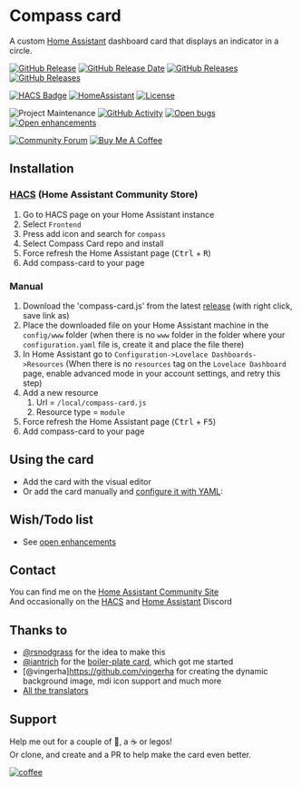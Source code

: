 # Compass card

A custom [Home Assistant](https://home-assistant.io/) dashboard card that displays an indicator in a circle.

[![GitHub Release][releases-shield]][releases-link] [![GitHub Release Date][release-date-shield]][releases-link] [![GitHub Releases][latest-download-shield]][traffic-link] [![GitHub Releases][total-download-shield]][traffic-link]

[![HACS Badge][hacs-shield]][hacs-link] [![HomeAssistant][home-assistant-shield]][home-assistant-link] [![License][license-shield]][license-link]

![Project Maintenance][maintenance-shield] [![GitHub Activity][activity-shield]][activity-link] [![Open bugs][bugs-shield]][bugs-link] [![Open enhancements][enhancements-shield]][enhancement-link]

[![Community Forum][forum-shield]][forum-link] [![Buy Me A Coffee][coffee-shield]][coffee-link]

## Installation

### [HACS](https://hacs.xyz/) (Home Assistant Community Store)

1. Go to HACS page on your Home Assistant instance
1. Select `Frontend`
1. Press add icon and search for `compass`
1. Select Compass Card repo and install
1. Force refresh the Home Assistant page (<kbd>Ctrl</kbd> + <kbd>R</kbd>)
1. Add compass-card to your page

### Manual

1. Download the 'compass-card.js' from the latest [release](https://github.com/tomvanswam/compass-card/releases) (with right click, save link as)
1. Place the downloaded file on your Home Assistant machine in the `config/www` folder (when there is no `www` folder in the folder where your `configuration.yaml` file is, create it and place the file there)
1. In Home Assistant go to `Configuration->Lovelace Dashboards->Resources` (When there is no `resources` tag on the `Lovelace Dashboard` page, enable advanced mode in your account settings, and retry this step)
1. Add a new resource
   1. Url = `/local/compass-card.js`
   1. Resource type = `module`
1. Force refresh the Home Assistant page (<kbd>Ctrl</kbd> + <kbd>F5</kbd>)
1. Add compass-card to your page

## Using the card

- Add the card with the visual editor
- Or add the card manually and [configure it with YAML](https://github.com/tomvanswam/compass-card/wiki/YAML-configuration):

## Wish/Todo list

- See [open enhancements](https://github.com/tomvanswam/compass-card/issues?q=state%3Aopen%20label%3Aenhancement)

## Contact

You can find me on the [Home Assistant Community Site](https://community.home-assistant.io/t/compass-card-points-you-in-the-right-direction/217909)<br />
And occasionally on the [HACS](https://discord.gg/apgchf8) and [Home Assistant](https://www.home-assistant.io/join-chat) Discord

## Thanks to

- [@rsnodgrass](https://github.com/rsnodgrass) for the idea to make this
- [@iantrich](https://www.github.com/iantrich) for the [boiler-plate card](https://github.com/custom-cards/boilerplate-card), which got me started
- [@vingerha]https://github.com/vingerha for creating the dynamic background image, mdi icon support and much more
- [All the translators](#language)

## Support

Help me out for a couple of :beers:, a :coffee: or legos!<br />
Or clone, and create and a PR to help make the card even better.

[![coffee](https://www.buymeacoffee.com/assets/img/custom_images/black_img.png)](https://www.buymeacoffee.com/tomvanswam)

[releases-shield]: https://img.shields.io/github/release/tomvanswam/compass-card.svg?style=flat-square
[releases-link]: https://github.com/tomvanswam/compass-card/releases/latest
[release-date-shield]: https://img.shields.io/github/release-date/tomvanswam/compass-card?style=flat-square
[latest-download-shield]: https://img.shields.io/github/downloads/tomvanswam/compass-card/latest/total?style=flat-square&label=downloads%20latest%20release
[total-download-shield]: https://img.shields.io/github/downloads/tomvanswam/compass-card/total?style=flat-square&label=total%20views
[traffic-link]: https://github.com/tomvanswam/compass-card/graphs/traffic
[hacs-shield]: https://img.shields.io/badge/HACS-Default-orange.svg?style=flat-square
[hacs-link]: https://github.com/hacs/integration
[home-assistant-shield]: https://img.shields.io/badge/Home%20Assistant-visual%20editor/yaml-green?style=flat-square
[home-assistant-link]: https://www.home-assistant.io/
[license-shield]: https://img.shields.io/github/license/custom-cards/boilerplate-card.svg?style=flat-square
[license-link]: LICENSE.md
[activity-shield]: https://img.shields.io/github/commit-activity/y/tomvanswam/compass-card.svg?style=flat-square
[activity-link]: https://github.com/tomvanswam/compass-card/commits/master
[bugs-shield]: https://img.shields.io/github/issues/tomvanswam/compass-card/bug?color=red&style=flat-square&label=bugs
[bugs-link]: https://github.com/tomvanswam/compass-card/labels/bug
[enhancements-shield]: https://img.shields.io/github/issues/tomvanswam/compass-card/enhancement?color=blue&style=flat-square&label=enhancements
[enhancement-link]: https://github.com/tomvanswam/compass-card/labels/enhancement
[maintenance-shield]: https://img.shields.io/maintenance/yes/2025.svg?style=flat-square
[forum-shield]: https://img.shields.io/badge/community-forum-brightgreen.svg?style=flat-square
[forum-link]: https://community.home-assistant.io/t/compass-card-points-you-in-the-right-direction/217909
[coffee-shield]: https://img.shields.io/badge/donate-buymeacoffe-sienna?style=flat-square
[coffee-link]: https://www.buymeacoffee.com/tomvanswam
